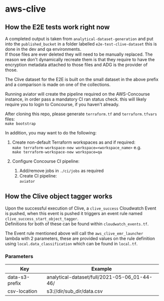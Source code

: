 # aws-clive

## How the E2E tests work right now

A completed output is taken from `analytical-dataset-generation` and put into the `published_bucket` in a folder labelled `e2e-test-clive-dataset` this is done in the dev and qa environments.  
If those files are ever deleted they will need to be manually replaced. The reason we don't dynamically recreate them is that they require to have the encryption metadata attached to those files and ADG is the provider of those.  

The Clive dataset for the E2E is built on the small dataset in the above prefix and a comparison is made on one of the collections.  


Running aviator will create the pipeline required on the AWS-Concourse instance, in order pass a mandatory CI ran status check.  this will likely require you to login to Concourse, if you haven't already.

After cloning this repo, please generate `terraform.tf` and `terraform.tfvars` files:  
`make bootstrap`

In addition, you may want to do the following: 

1. Create non-default Terraform workspaces as and if required:  
    `make terraform-workspace-new workspace=<workspace_name>` e.g.  
    ```make terraform-workspace-new workspace=qa```

1. Configure Concourse CI pipeline:
    1. Add/remove jobs in `./ci/jobs` as required 
    1. Create CI pipeline:  
`aviator`

## How the Clive object tagger works

Upon the successful execution of Clive, a `clive_success` Cloudwatch Event is pushed, when this event is pushed it
triggers an event rule named `clive_success_start_object_tagger`.  
Definitions for both of these can be found within `cloudwatch_events.tf`.

The Event rule mentioned above will call the `aws_clive_emr_launcher` lambda with 2 parameters, these are provided
values on the rule definition using `local.data_classification` which can be found in `local.tf`.

### Parameters

|       Key      |                   Example                    |
|----------------|----------------------------------------------|
| data-s3-prefix | analytical-dataset/full/2021-05-06_01-44-46/ |
| csv-location   | s3://dir/sub_dir/data.csv                    |

